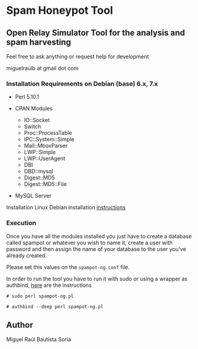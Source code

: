 Spam Honeypot Tool
==================

Open Relay Simulator Tool for the analysis and spam harvesting
--------------------------------------------------------------

Feel free to ask anything or request help for development

miguelraulb at gmail dot com

### Installation Requirements on Debian (base) 6.x, 7.x
* Perl 5.10.1
* CPAN Modules
	- IO::Socket
	- Switch
	- Proc::ProcessTable
	- IPC::System::Simple
	- Mail::MboxParser
	- LWP::Simple
	- LWP::UserAgent
	- DBI
	- DBD::mysql
	- Digest::MD5
	- Digest::MD5::File
	
* MySQL Server

Installation
Linux Debian installation [instructions](https://github.com/miguelraulb/spampot/blob/master/docs/linux_install.md)

### Execution

Once you have all the modules installed you just have to create a database called spampot or whatever you wish to name it, create a user with password and then assign the name of your database to the user you've already created.

Please set this values on the `spampot-ng.conf` file.

In order to run the tool you have to run it with sudo or using a wrapper as authbind, [here](http://mutelight.org/authbind) are the instructions

 `# sudo perl spampot-ng.pl `

 `# authbind --deep perl spampot-ng.pl `

Author
------
Miguel Raúl Bautista Soria

